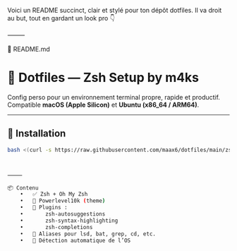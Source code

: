 Voici un README succinct, clair et stylé pour ton dépôt dotfiles. Il va droit au but, tout en gardant un look pro 👇

⸻

📄 README.md

# 🧰 Dotfiles — Zsh Setup by m4ks

Config perso pour un environnement terminal propre, rapide et productif.  
Compatible **macOS (Apple Silicon)** et **Ubuntu (x86_64 / ARM64)**.

---

## 🚀 Installation

```bash
bash <(curl -s https://raw.githubusercontent.com/maax6/dotfiles/main/zsh-setup-install.sh)



⸻

📦 Contenu
	•	✅ Zsh + Oh My Zsh
	•	🎨 Powerlevel10k (theme)
	•	🔌 Plugins :
	•		zsh-autosuggestions
	•		zsh-syntax-highlighting
	•		zsh-completions
	•	🧠 Aliases pour lsd, bat, grep, cd, etc.
	•	🧰 Détection automatique de l’OS

